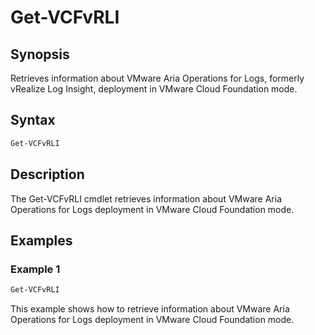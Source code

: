 # Get-VCFvRLI

## Synopsis

Retrieves information about VMware Aria Operations for Logs, formerly vRealize Log Insight, deployment in VMware Cloud Foundation mode.

## Syntax

```powershell
Get-VCFvRLI
```

## Description

The Get-VCFvRLI cmdlet retrieves information about VMware Aria Operations for Logs deployment in VMware Cloud Foundation mode.

## Examples

### Example 1

```powershell
Get-VCFvRLI
```

This example shows how to retrieve information about VMware Aria Operations for Logs deployment in VMware Cloud Foundation mode.
